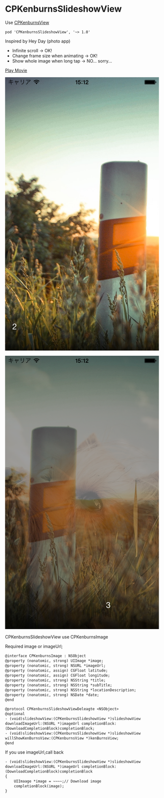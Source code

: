 CPKenburnsSlideshowView
=======================

Use [CPKenburnsView](https://github.com/muukii0803/CPKenburnsView)

```
pod 'CPKenburnsSlideshowView', '~> 1.0'
```

Inspired by Hey Day (photo app)

- Infinite scroll -> OK!
- Change frame size when animating -> OK!
- Show whole image when long tap -> NO... sorry...

[Play Movie](http://f.cl.ly/items/3M2G391d3K1U3g391E2C/preview.mp4)

![sho1](shot1.png)

![shot2](shot2.png)

CPKenburnsSlideshowView use CPKenburnsImage

Required image or imageUrl;

```
@interface CPKenburnsImage : NSObject
@property (nonatomic, strong) UIImage *image;
@property (nonatomic, strong) NSURL *imageUrl;
@property (nonatomic, assign) CGFloat latitude;
@property (nonatomic, assign) CGFloat longitude;
@property (nonatomic, strong) NSString *title;
@property (nonatomic, strong) NSString *subTitle;
@property (nonatomic, strong) NSString *locationDescription;
@property (nonatomic, strong) NSDate *date;
@end
```

```
@protocol CPKenburnsSlideshowViewDeleagte <NSObject>
@optional
- (void)slideshowView:(CPKenburnsSlideshowView *)slideshowView downloadImageUrl:(NSURL *)imageUrl completionBlock:(DownloadCompletionBlock)completionBlock;
- (void)slideshowView:(CPKenburnsSlideshowView *)slideshowView willShowKenBurnsView:(CPKenburnsView *)kenBurnsView;
@end
```

If you use imageUrl,call back
```
- (void)slideshowView:(CPKenburnsSlideshowView *)slideshowView downloadImageUrl:(NSURL *)imageUrl completionBlock:(DownloadCompletionBlock)completionBlock
{
    UIImaage *image = ~~~~;// Download image
    completionBlock(image);
}
```
